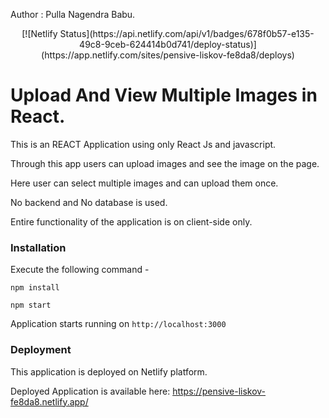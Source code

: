 Author : Pulla Nagendra Babu.

<p align="center">
  [![Netlify Status](https://api.netlify.com/api/v1/badges/678f0b57-e135-49c8-9ceb-624414b0d741/deploy-status)](https://app.netlify.com/sites/pensive-liskov-fe8da8/deploys)
</p>

# Upload And View Multiple Images in React.

This is an REACT Application using only React Js and javascript.

Through this app users can upload images and see the image on the page.

Here user can select multiple images and can upload them once.

No backend and No database is used.

Entire functionality of the application is on client-side only.

### Installation

Execute the following command -
```
npm install
```
```
npm start
```
Application starts running on `http://localhost:3000`

### Deployment

This application is deployed on Netlify platform.

Deployed Application is available here: <a>https://pensive-liskov-fe8da8.netlify.app/</a>


